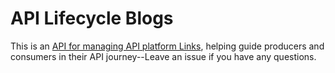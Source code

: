 # API Lifecycle Blogs
This is an [API for managing API platform Links](https://www.postman.com/postman/workspace/postman-open-technologies-lifecycle-control/api/dbd4fc85-b5d1-4f94-aa89-d34fef5ae913/version/76f0754d-8b95-4dbc-9f6b-332501fbe443?tab=define), helping guide producers and consumers in their API journey--Leave an issue if you have any questions.